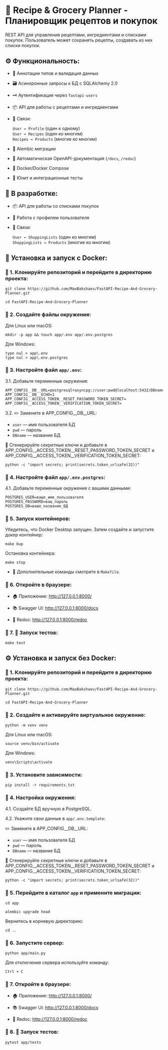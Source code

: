 # 🥗 Recipe & Grocery Planner - Планировщик рецептов и покупок

REST API для управления рецептами, ингредиентами и списками покупок. Пользователь может сохранять рецепты, создавать из них списки покупок.


## ⚙️ Функциональность:

- 📐 Аннотации типов и валидация данных

- 🗃️ Асинхронные запросы к БД с SQLAlchemy 2.0  

- 🗝️ Аутентификация через `fastapi-users`

- 📦 API для работы с рецептами и ингредиентами

- 🔁 Связи:
  
  `User ↔ Profile` (один к одному)  
  `User ↔ Recipes` (один ко многим)  
  `Recipes ↔ Products` (многие ко многим)  

- 📄 Alembic миграции

- 📝 Автоматическая OpenAPI-документация (`/docs`, `/redoc`)

- 🐳 Docker/Docker Compose

- 🧪 Юнит и интеграционные тесты


## 🚧 В разработке:

- 📦 API для работы со списками покупок

- 🧑 Работа с профилем пользователя

- 🔁 Связи:
    
  `User ↔ ShoppingLists` (один ко многим)  
  `ShoppingLists ↔ Products` (многие ко многим)  

## 🐳 Установка и запуск с Docker:

### 🔹 1. Клонируйте репозиторий и перейдите в директорию проекта:
```
git clone https://github.com/MaxBakshaev/FastAPI-Recipe-And-Grocery-Planner.git
```
```
cd FastAPI-Recipe-And-Grocery-Planner
```

### 🔹 2. Создайте файлы окружения:

Для Linux или macOS:
```
mkdir -p app && touch app/.env app/.env.postgres
```
Для Windows:
```
type nul > app\.env
type nul > app\.env.postgres
```

### 🔹 3. Настройте файл `app/.env`:

3.1. Добавьте переменные окружения:
```
APP_CONFIG__DB__URL=postgresql+asyncpg://user:pwd@localhost:5432/DBname
APP_CONFIG__DB__ECHO=1
APP_CONFIG__ACCESS_TOKEN__RESET_PASSWORD_TOKEN_SECRET=
APP_CONFIG__ACCESS_TOKEN__VERIFICATION_TOKEN_SECRET=
```
3.2. ✏️ Замените в APP_CONFIG__DB__URL:

- `user` — имя пользователя БД
- `pwd` — пароль
- `DBname` — название БД

🔑 Сгенерируйте секретные ключи и добавьте в APP_CONFIG__ACCESS_TOKEN__RESET_PASSWORD_TOKEN_SECRET и APP_CONFIG__ACCESS_TOKEN__VERIFICATION_TOKEN_SECRET:

```
python -c "import secrets; print(secrets.token_urlsafe(32))"
```

### 🔹 4. Настройте файл `app/.env.postgres`:

4.1. Добавьте переменные окружения с вашими данными:
```
POSTGRES_USER=ваше_имя_пользователя
POSTGRES_PASSWORD=ваш_пароль
POSTGRES_DB=ваше_название_БД
```

### 🔹 5. Запуск контейнеров:

Убедитесь, что Docker Desktop запущен. Затем создайте и запустите докер контейнер:
```
make bup
```
Остановка контейнера:
```
make stop
```
- 📄 Дополнительные команды смотрите в `Makefile`.

### 🔹 6. Откройте в браузере:

- 🏠 Приложение: http://127.0.0.1:8000/

- 📚 Swagger UI: http://127.0.0.1:8000/docs

- 📘 Redoc: http://127.0.0.1:8000/redoc

### 🔹 7. 🧪 Запуск тестов:
```
make test
```

## ⚙️ Установка и запуск без Docker:

### 🔹 1. Клонируйте репозиторий и перейдите в директорию проекта:
```
git clone https://github.com/MaxBakshaev/FastAPI-Recipe-And-Grocery-Planner.git
```
```
cd FastAPI-Recipe-And-Grocery-Planner
```

### 🔹 2. Создайте и активируйте виртуальное окружение:
```
python -m venv venv
```

Для Linux или macOS:
```
source venv/bin/activate
```
Для Windows:
```
venv\Scripts\activate
```

### 🔹 3. Установите зависимости:
```
pip install -r requirements.txt
```

### 🔹 4. Настройка окружения:

4.1. Создайте БД вручную в PostgreSQL.

4.2. Укажите свои данные в `app/.env.template`:

✏️ Замените в APP_CONFIG__DB__URL:

- `user` — имя пользователя БД
- `pwd` — пароль
- `DBname` — название БД

🔑 Сгенерируйте секретные ключи и добавьте в APP_CONFIG__ACCESS_TOKEN__RESET_PASSWORD_TOKEN_SECRET и APP_CONFIG__ACCESS_TOKEN__VERIFICATION_TOKEN_SECRET:

```
python -c "import secrets; print(secrets.token_urlsafe(32))"
```

### 🔹 5. Перейдите в каталог `app` и примените миграции:
```
cd app
```
```
alembic upgrade head
```
Вернитесь в корневую директорию:
```
cd ..
```

### 🔹 6. Запустите сервер:
```
python app/main.py
```

Для отключения сервера используйте команду:
```
Ctrl + C
```

### 🔹 7. Откройте в браузере:

- 🏠 Приложение: http://127.0.0.1:8000/

- 📚 Swagger UI: http://127.0.0.1:8000/docs

- 📘 Redoc: http://127.0.0.1:8000/redoc

### 🔹 8. 🧪 Запуск тестов:
```
pytest app/tests
```
